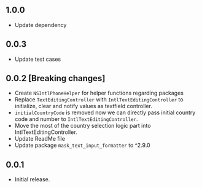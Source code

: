 ## 1.0.0

* Update dependency

## 0.0.3

* Update test cases

## 0.0.2 [Breaking changes]

* Create `NSIntlPhoneHelper` for helper functions regarding packages
* Replace `TextEditingController` with  `IntlTextEditingController` to initialize, clear and notify values as textfield controller.
* `initialCountryCode` is removed now we can directly pass initial country code and number to `IntlTextEditingController`. 
* Move the most of the country selection logic part into IntlTextEditingController. 
* Update ReadMe file
* Update package `mask_text_input_formatter` to ^2.9.0

## 0.0.1

* Initial release.
